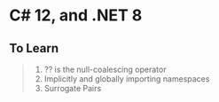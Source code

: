# C# 12, and .NET 8

## To Learn

> 1. ?? is the null-coalescing operator
> 1. Implicitly and globally importing namespaces
> 1. Surrogate Pairs
> 
